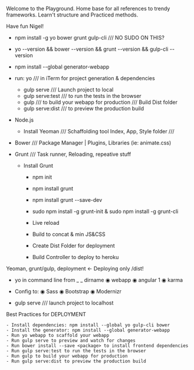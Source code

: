 Welcome to the Playground. Home base for all references to trendy frameworks. Learn't structure and Practiced methods.

Have fun Nigel!

- npm install -g yo bower grunt gulp-cli		/// NO SUDO ON THIS?
- yo --version && bower --version && grunt --version && gulp-cli --version
- npm install --global generator-webapp
- run: yo		/// in iTerm for project generation & dependencies
	- gulp serve			/// Launch project to local
	- gulp serve:test		/// to run the tests in the browser
	- gulp 					/// to build your webapp for production /// Build Dist folder
	- gulp serve:dist 		/// to preview the production build

- Node.js
	- Install Yeoman /// Schaffolding tool Index, App, Style folder ///


- Bower   /// Package Manager | Plugins, Libraries (ie: animate.css)

- Grunt   /// Task runner, Reloading, repeative stuff
	- Install Grunt
		- npm init
		- npm install grunt
		- npm install grunt --save-dev
		- sudo npm install -g grunt-init
		& sudo npm install -g grunt-cli

		- Live reload
		- Build to concat & min JS&CSS
		- Create Dist Folder for deployment
		- Build Controller to deploy to heroku


Yeoman, grunt/gulp, deployment <- Deploying only /dist!

- yo in command line from _ _ dirname
	◉ webapp
	◉ angular 1
	◉ karma

- Config to:
	◉ Sass
	◉ Bootstrap
	◉ Modernizr

- gulp serve /// launch project to localhost

Best Practices for DEPLOYMENT

	- Install dependencies: npm install --global yo gulp-cli bower
	- Install the generator: npm install --global generator-webapp
	- Run yo webapp to scaffold your webapp
	- Run gulp serve to preview and watch for changes
	- Run bower install --save <package> to install frontend dependencies
	- Run gulp serve:test to run the tests in the browser
	- Run gulp to build your webapp for production
	- Run gulp serve:dist to preview the production build
